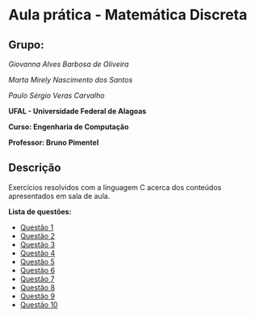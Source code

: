 # Aula prática - Matemática Discreta

## Grupo:

*Giovanna Alves Barbosa de Oliveira*

*Marta Mirely Nascimento dos Santos*

*Paulo Sérgio Veras Carvalho*


**UFAL - Universidade Federal de Alagoas**

**Curso: Engenharia de Computação**

**Professor: Bruno Pimentel**

## Descrição

Exercícios resolvidos com a linguagem C acerca dos conteúdos apresentados em sala de aula.


**Lista de questões:**
* [Questão 1]()
* [Questão 2]()
* [Questão 3](https://github.com/martanascimento1/matdiscreta-aulapratica/blob/main/questao3.c)
* [Questão 4](https://github.com/martanascimento1/matdiscreta-aulapratica/blob/main/questao4.c)
* [Questão 5](https://github.com/martanascimento1/matdiscreta-aulapratica/blob/main/questao5.c)
* [Questão 6]()
* [Questão 7]()
* [Questão 8]()
* [Questão 9]()
* [Questão 10]()
